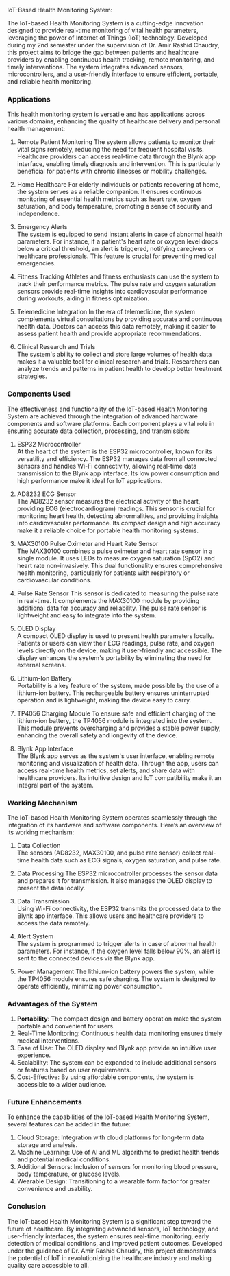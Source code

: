 
IoT-Based Health Monitoring System:  

The IoT-based Health Monitoring System is a cutting-edge innovation designed to provide real-time monitoring of vital health parameters, leveraging the power of Internet of Things (IoT) technology. Developed during my 2nd semester under the supervision of Dr. Amir Rashid Chaudry, this project aims to bridge the gap between patients and healthcare providers by enabling continuous health tracking, remote monitoring, and timely interventions. The system integrates advanced sensors, microcontrollers, and a user-friendly interface to ensure efficient, portable, and reliable health monitoring.  

### Applications
This health monitoring system is versatile and has applications across various domains, enhancing the quality of healthcare delivery and personal health management:  

1. Remote Patient Monitoring 
   The system allows patients to monitor their vital signs remotely, reducing the need for frequent hospital visits. Healthcare providers can access real-time data through the Blynk app interface, enabling timely diagnosis and intervention. This is particularly beneficial for patients with chronic illnesses or mobility challenges.  

2. Home Healthcare 
   For elderly individuals or patients recovering at home, the system serves as a reliable companion. It ensures continuous monitoring of essential health metrics such as heart rate, oxygen saturation, and body temperature, promoting a sense of security and independence.  

3. Emergency Alerts  
   The system is equipped to send instant alerts in case of abnormal health parameters. For instance, if a patient's heart rate or oxygen level drops below a critical threshold, an alert is triggered, notifying caregivers or healthcare professionals. This feature is crucial for preventing medical emergencies.  

4. Fitness Tracking 
   Athletes and fitness enthusiasts can use the system to track their performance metrics. The pulse rate and oxygen saturation sensors provide real-time insights into cardiovascular performance during workouts, aiding in fitness optimization.  

5. Telemedicine Integration
   In the era of telemedicine, the system complements virtual consultations by providing accurate and continuous health data. Doctors can access this data remotely, making it easier to assess patient health and provide appropriate recommendations.  

6. Clinical Research and Trials  
   The system's ability to collect and store large volumes of health data makes it a valuable tool for clinical research and trials. Researchers can analyze trends and patterns in patient health to develop better treatment strategies.  

### Components Used  
The effectiveness and functionality of the IoT-based Health Monitoring System are achieved through the integration of advanced hardware components and software platforms. Each component plays a vital role in ensuring accurate data collection, processing, and transmission:  

1. ESP32 Microcontroller  
   At the heart of the system is the ESP32 microcontroller, known for its versatility and efficiency. The ESP32 manages data from all connected sensors and handles Wi-Fi connectivity, allowing real-time data transmission to the Blynk app interface. Its low power consumption and high performance make it ideal for IoT applications.
  
3. AD8232 ECG Sensor  
   The AD8232 sensor measures the electrical activity of the heart, providing ECG (electrocardiogram) readings. This sensor is crucial for monitoring heart health, detecting abnormalities, and providing insights into cardiovascular performance. Its compact design and high accuracy make it a reliable choice for portable health monitoring systems.  

4. MAX30100 Pulse Oximeter and Heart Rate Sensor  
   The MAX30100 combines a pulse oximeter and heart rate sensor in a single module. It uses LEDs to measure oxygen saturation (SpO2) and heart rate non-invasively. This dual functionality ensures comprehensive health monitoring, particularly for patients with respiratory or cardiovascular conditions.  

5. Pulse Rate Sensor 
   This sensor is dedicated to measuring the pulse rate in real-time. It complements the MAX30100 module by providing additional data for accuracy and reliability. The pulse rate sensor is lightweight and easy to integrate into the system.  

6. OLED Display  
   A compact OLED display is used to present health parameters locally. Patients or users can view their ECG readings, pulse rate, and oxygen levels directly on the device, making it user-friendly and accessible. The display enhances the system's portability by eliminating the need for external screens.  

7. Lithium-Ion Battery  
   Portability is a key feature of the system, made possible by the use of a lithium-ion battery. This rechargeable battery ensures uninterrupted operation and is lightweight, making the device easy to carry.  

8. TP4056 Charging Module 
   To ensure safe and efficient charging of the lithium-ion battery, the TP4056 module is integrated into the system. This module prevents overcharging and provides a stable power supply, enhancing the overall safety and longevity of the device.  

9. Blynk App Interface  
   The Blynk app serves as the system's user interface, enabling remote monitoring and visualization of health data. Through the app, users can access real-time health metrics, set alerts, and share data with healthcare providers. Its intuitive design and IoT compatibility make it an integral part of the system.  

### Working Mechanism  
The IoT-based Health Monitoring System operates seamlessly through the integration of its hardware and software components. Here’s an overview of its working mechanism:  

1. Data Collection  
   The sensors (AD8232, MAX30100, and pulse rate sensor) collect real-time health data such as ECG signals, oxygen saturation, and pulse rate.  

2. Data Processing 
   The ESP32 microcontroller processes the sensor data and prepares it for transmission. It also manages the OLED display to present the data locally.  

3. Data Transmission  
   Using Wi-Fi connectivity, the ESP32 transmits the processed data to the Blynk app interface. This allows users and healthcare providers to access the data remotely.  

4. Alert System  
   The system is programmed to trigger alerts in case of abnormal health parameters. For instance, if the oxygen level falls below 90%, an alert is sent to the connected devices via the Blynk app.  

5. Power Management 
   The lithium-ion battery powers the system, while the TP4056 module ensures safe charging. The system is designed to operate efficiently, minimizing power consumption.  

### Advantages of the System  
1. **Portability**: The compact design and battery operation make the system portable and convenient for users.  
2. Real-Time Monitoring: Continuous health data monitoring ensures timely medical interventions.  
3. Ease of Use: The OLED display and Blynk app provide an intuitive user experience.  
4. Scalability: The system can be expanded to include additional sensors or features based on user requirements.  
5. Cost-Effective: By using affordable components, the system is accessible to a wider audience.  

### Future Enhancements 
To enhance the capabilities of the IoT-based Health Monitoring System, several features can be added in the future:  
1. Cloud Storage: Integration with cloud platforms for long-term data storage and analysis.  
2. Machine Learning: Use of AI and ML algorithms to predict health trends and potential medical conditions.  
3. Additional Sensors: Inclusion of sensors for monitoring blood pressure, body temperature, or glucose levels.  
4. Wearable Design: Transitioning to a wearable form factor for greater convenience and usability.  

### Conclusion  
The IoT-based Health Monitoring System is a significant step toward the future of healthcare. By integrating advanced sensors, IoT technology, and user-friendly interfaces, the system ensures real-time monitoring, early detection of medical conditions, and improved patient outcomes. Developed under the guidance of Dr. Amir Rashid Chaudry, this project demonstrates the potential of IoT in revolutionizing the healthcare industry and making quality care accessible to all.
